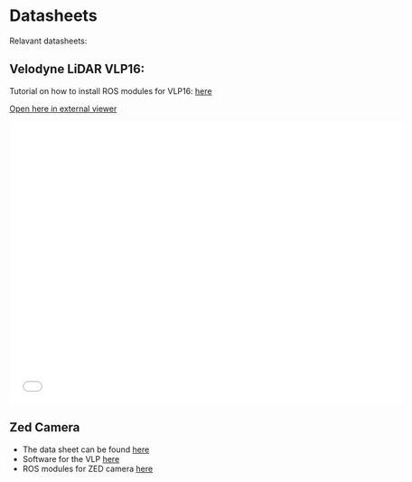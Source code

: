 # Datasheets

Relavant datasheets:

## Velodyne LiDAR VLP16:

Tutorial on how to install ROS modules for VLP16: [here](http://wiki.ros.org/velodyne/Tutorials/Getting%20Started%20with%20the%20Velodyne%20VLP16)

<a href="63-9229_Rev-J_Puck__Datasheet_Web.pdf" target="_blank">Open here in external viewer</a>

<embed src= "63-9229_Rev-J_Puck__Datasheet_Web.pdf" width= "700" height= "500">

## Zed Camera

- The data sheet can be found [here](https://www.stereolabs.com/zed/)
- Software for the VLP [here](https://www.stereolabs.com/developers/release/)
- ROS modules for ZED camera [here](http://wiki.ros.org/zed-ros-wrapper)